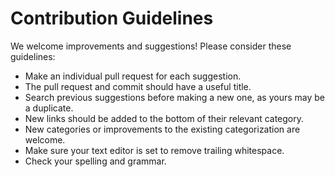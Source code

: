 # Contribution Guidelines

We welcome improvements and suggestions! Please consider these guidelines:

- Make an individual pull request for each suggestion.
- The pull request and commit should have a useful title.
- Search previous suggestions before making a new one, as yours may be a duplicate.
- New links should be added to the bottom of their relevant category.
- New categories or improvements to the existing categorization are welcome.
- Make sure your text editor is set to remove trailing whitespace.
- Check your spelling and grammar.
